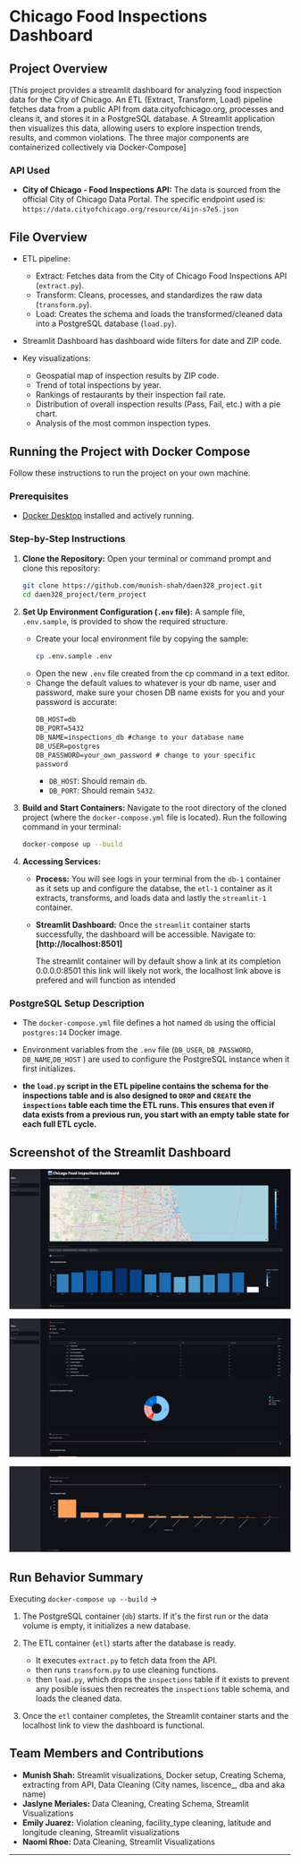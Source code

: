 # Chicago Food Inspections Dashboard

## Project Overview

[This project provides a streamlit dashboard for analyzing food inspection data for the City of Chicago. An ETL (Extract, Transform, Load) pipeline fetches data from a public API from data.cityofchicago.org, processes and cleans it, and stores it in a PostgreSQL database. A Streamlit application then visualizes this data, allowing users to explore inspection trends, results, and common violations. The three major components are containerized collectively via Docker-Compose]


### API Used

*   **City of Chicago - Food Inspections API:** The data is sourced from the official City of Chicago Data Portal. The specific endpoint used is:
    `https://data.cityofchicago.org/resource/4ijn-s7e5.json`

## File Overview

*   ETL pipeline:
    *   Extract: Fetches data from the City of Chicago Food Inspections API (`extract.py`).
    *   Transform: Cleans, processes, and standardizes the raw data (`transform.py`).
    *   Load: Creates the schema and loads the transformed/cleaned data into a PostgreSQL database (`load.py`).

*   Streamlit Dashboard has dashboard wide filters for date and ZIP code.
*   Key visualizations:
    *   Geospatial map of inspection results by ZIP code.
    *   Trend of total inspections by year.
    *   Rankings of restaurants by their inspection fail rate.
    *   Distribution of overall inspection results (Pass, Fail, etc.) with a pie chart.
    *   Analysis of the most common inspection types.

## Running the Project with Docker Compose

Follow these instructions to run the project on your own machine.

### Prerequisites

*   [Docker Desktop](https://www.docker.com/get-started) installed and actively running.

### Step-by-Step Instructions

1.  **Clone the Repository:**
    Open your terminal or command prompt and clone this repository:
    ```bash
    git clone https://github.com/munish-shah/daen328_project.git
    cd daen328_project/term_project
    ```

2.  **Set Up Environment Configuration (`.env` file):**
    A sample file, `.env.sample`, is provided to show the required structure.

    *   Create your local environment file by copying the sample:
        ```bash
        cp .env.sample .env
        ```
    *   Open the new `.env` file created from the cp command in a text editor.
    *   Change the default values to whatever is your db name, user and password, make sure your chosen DB name exists for you and your password is accurate:
        ```dotenv
        DB_HOST=db
        DB_PORT=5432
        DB_NAME=inspections_db #change to your database name
        DB_USER=postgres
        DB_PASSWORD=your_own_password # change to your specific password
        ```
        *   `DB_HOST`: Should remain `db`.
        *   `DB_PORT`: Should remain `5432`.

3.  **Build and Start Containers:**
    Navigate to the root directory of the cloned project (where the `docker-compose.yml` file is located). Run the following command in your terminal:
    ```bash
    docker-compose up --build
    ```

4.  **Accessing Services:**
    *   **Process:** You will see logs in your terminal from the `db-1` container as it sets up and configure the databse, the  `etl-1` container as it extracts, transforms, and loads data and lastly the `streamlit-1` container.

    *   **Streamlit Dashboard:** Once the `streamlit` container starts successfully, the dashboard will be accessible.
        Navigate to:
        **[http://localhost:8501]**

        The streamlit container will by default show a link at its completion 0.0.0.0:8501 this link will likely not work, the localhost link above is prefered and will function as intended

### PostgreSQL Setup Description

*   The `docker-compose.yml` file defines a hot named `db` using the official `postgres:14` Docker image.
*   Environment variables from the `.env` file (`DB_USER`, `DB_PASSWORD`, `DB_NAME`,`DB_HOST` ) are used to configure the PostgreSQL instance when it first initializes.

*   **the `load.py` script in the ETL pipeline contains the schema for the inspections table and is also designed to `DROP` and `CREATE` the `inspections` table each time the ETL runs. This ensures that even if data exists from a previous run, you start with an empty table state for each full ETL cycle.**

## Screenshot of the Streamlit Dashboard

![Dashboard Screenshot](SCR-20250506-vt6.png)

![Dashboard Screenshot](SCR-20250506-wa1.png)

![Dashboard Screenshot](SCR-20250506-waa.png)

## Run Behavior Summary

Executing `docker-compose up --build` ->

1.  The PostgreSQL container (`db`) starts. If it's the first run or the data volume is empty, it initializes a new database.

2.  The ETL container (`etl`) starts after the database is ready.
    *   It executes `extract.py` to fetch data from the API.
    *   then runs `transform.py` to use cleaning functions.
    *   then `load.py`, which drops the `inspections` table if it exists to prevent any posible issues then recreates the `inspections` table schema, and loads the cleaned data.

3.  Once the `etl` container completes, the Streamlit container starts and the localhost link to view the dashboard is functional.


## Team Members and Contributions

*   **Munish Shah:** Streamlit visualizations, Docker setup, Creating Schema, extracting from API, Data Cleaning (City names, liscence_, dba and aka name)
*   **Jaslyne Meriales:** Data Cleaning, Creating Schema, Streamlit Visualizations
*   **Emily Juarez:** Violation cleaning, facility_type cleaning, latitude and longitude cleaning, Streamlit visualizations
*   **Naomi Rhoe:** Data Cleaning, Streamlit Visualizations

---
